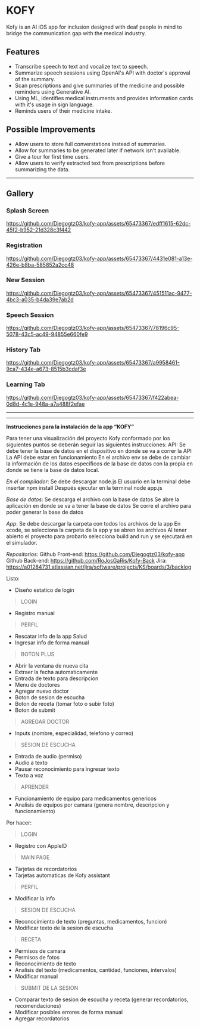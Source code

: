 # KOFY
Kofy is an AI iOS app for inclusion designed with deaf people in mind to bridge the communication gap with the medical industry.

## Features
- Transcribe speech to text and vocalize text to speech.
- Summarize speech sessions using OpenAI's API with doctor's approval of the summary.
- Scan prescriptions and give summaries of the medicine and possible reminders using Generative AI.
- Using ML, identifies medical instruments and provides information cards with it's usage in sign language.
- Reminds users of their medicine intake.

## Possible Improvements
- Allow users to store full converstations instead of summaries.
- Allow for summaries to be generated later if network isn't available.
- Give a tour for first time users.
- Allow users to verify extracted text from prescriptions before summarizing the data.


-----
## Gallery
### Splash Screen
https://github.com/Diegogtz03/kofy-app/assets/65473367/edff1615-62dc-45f2-b952-21d328c3f442

### Registration
https://github.com/Diegogtz03/kofy-app/assets/65473367/4431e081-a13e-426e-b8ba-585852a2cc48

### New Session
https://github.com/Diegogtz03/kofy-app/assets/65473367/451511ac-9477-4bc3-a035-b4da39e7ab2d

### Speech Session
https://github.com/Diegogtz03/kofy-app/assets/65473367/78196c95-5078-43c5-ac49-94855e660fe9

### History Tab
https://github.com/Diegogtz03/kofy-app/assets/65473367/a9958461-9ca7-434e-a673-8515b3cdaf3e

### Learning Tab
https://github.com/Diegogtz03/kofy-app/assets/65473367/f422abea-0d8d-4c1e-948a-a7a488f2efae


---------
---------

**Instrucciones para la instalación de la app “KOFY”**

Para tener una visualización del proyecto Kofy conformado por los siguientes puntos se deberán seguir las siguientes instrucciones:
API:
Se debe tener la base de datos en el dispositivo en donde se va a correr la API
La API debe estar en funcionamiento
En el archivo env se debe de cambiar la información de los datos específicos de la base de datos con la propia en donde se tiene la base de datos local.

*En el compilador*:
Se debe descargar node.js
El usuario en la terminal debe insertar npm install
Después ejecutar en la terminal node app.js 

*Base de datos*:
Se descarga el archivo con la base de datos
Se abre la aplicación en donde se va a tener la base de datos
Se corre el archivo para poder generar la base de datos

*App*:
Se debe descargar la carpeta con todos los archivos de la app
En xcode, se selecciona la carpeta de la app y se abren los archivos
Al tener abierto el proyecto para probarlo selecciona build and run y se ejecutará en el simulador.

*Repositorios*:
Github Front-end: https://github.com/Diegogtz03/kofy-app 
Github Back-end: https://github.com/RoJosGaRis/Kofy-Back 
Jira: https://a01284731.atlassian.net/jira/software/projects/KS/boards/3/backlog 



Listo:
- Diseño estatico de login

> LOGIN
- Registro manual

> PERFIL
- Rescatar info de la app Salud
- Ingresar info de forma manual

> BOTON PLUS
- Abrir la ventana de nueva cita
- Extraer la fecha automaticamente
- Entrada de texto para descripcion
- Menu de doctores
- Agregar nuevo doctor
- Boton de sesion de escucha
- Boton de receta (tomar foto o subir foto)
- Boton de submit

> AGREGAR DOCTOR
- Inputs (nombre, especialidad, telefono y correo)


> SESION DE ESCUCHA
- Entrada de audio (permiso)
- Audio a texto
- Pausar reconocimiento para ingresar texto
- Texto a voz

> APRENDER
- Funcionamiento de equipo para medicamentos genericos
- Analisis de equipos por camara (genera nombre, descripcion y funcionamiento)


Por hacer:

> LOGIN
- Registro con AppleID

> MAIN PAGE
- Tarjetas de recordatorios
- Tarjetas automaticas de Kofy assistant

> PERFIL
- Modificar la info

> SESION DE ESCUCHA
- Reconocimiento de texto (preguntas, medicamentos, funcion)
- Modificar texto de la sesion de escucha

> RECETA
- Permisos de camara
- Permisos de fotos
- Reconocimiento de texto
- Analisis del texto (medicamentos, cantidad, funciones, intervalos)
- Modificar manual

> SUBMIT DE LA SESION
- Comparar texto de sesion de escucha y receta (generar recordatorios, recomendaciones)
- Modificar posibles errores de forma manual
- Agregar recordatorios
